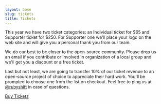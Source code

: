 ```yaml
---
layout: base
slug: tickets
title: Tickets
---
```


<p>This year we have two ticket categories: an Individual ticket for $65 and Supporter ticket for $250. For Supporter one we'll place your logo on the web site and will give you a personal thank you from our team.</p>
<p>We do our best to be closer to the open-source community. Please drop us an email if you contribute or involved in organization of a local group and we'll get you a discount or a free ticket.</p>
<p>Last but not least, we are going to transfer 10% of our ticket revenue to an open-source project of choice to appreciate their hard work. You'll be prompted to choose one from the list on checkout. Feel free to ping us at <a href="http://twitter.com/rubyshift">@rubyshift</a> in case of questions.</p>
<p id="buy-tickets"><a href="http://www.eventbrite.com/event/2903984897">Buy Tickets</a></p>
